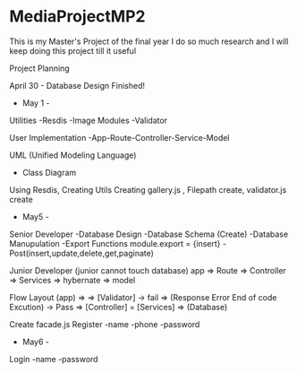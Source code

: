 # MediaProjectMP2
This is my Master's Project of the final year I do so much research and I will keep doing this project till it useful

Project Planning

April 30 - Database Design Finished!

- May 1 - 

Utilities
-Resdis
-Image Modules
-Validator

User Implementation
-App-Route-Controller-Service-Model

UML (Unified Modeling Language)
 - Class Diagram

Using Resdis, Creating Utils
Creating gallery.js , Filepath create,
validator.js create

- May5 -

Senior Developer
    -Database Design
    -Database Schema (Create)
    -Database Manupulation
    -Export Functions
        module.export = {insert}
    -Post(insert,update,delete,get,paginate)

Junior Developer (junior cannot touch database)
    app => Route => Controller => Services => hybernate => model

Flow Layout
(app) => <Route> => [Validator] -> fail => (Response Error End of code Excution)
                                -> Pass =>  [Controller] = [Services] => (Database)
    
Create facade.js
Register
    -name
    -phone
    -password

- May6 -

Login
    -name
    -password

